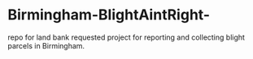 # Birmingham-BlightAintRight-
repo for land bank requested project for reporting and collecting blight parcels in Birmingham.
